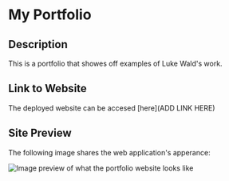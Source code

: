  # My Portfolio

## Description

This is a portfolio that showes off examples of Luke Wald's work.


## Link to Website
The deployed website can be accesed [here](ADD LINK HERE)


## Site Preview

The following image shares the web application's apperance:

![Image preview of what the portfolio website looks like](./assets/images/portfolio-webpage.png)
